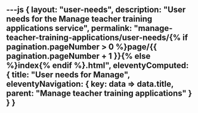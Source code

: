 ---js
{
  layout: "user-needs",
  description: "User needs for the Manage teacher training applications service",
  permalink: "manage-teacher-training-applications/user-needs/{% if pagination.pageNumber > 0 %}page/{{ pagination.pageNumber + 1 }}{% else %}index{% endif %}.html",
  eleventyComputed: {
    title: "User needs for Manage",
    eleventyNavigation: {
      key: data => data.title,
      parent: "Manage teacher training applications"
    }
  }
}
---
